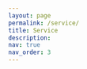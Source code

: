 ```yaml
---
layout: page
permalink: /service/
title: Service
description: 
nav: true
nav_order: 3
---
```


<style>
.fade-in-section {
  opacity: 0;
  transform: translateY(30px);
  transition: opacity 0.8s ease-out, transform 0.8s ease-out;
}
.fade-in-section.visible {
  opacity: 1;
  transform: translateY(0);
}
.service-section {
  margin-bottom: 3rem;
}
.service-section h4 {
  margin-bottom: 0.8rem;
  font-size: 1.25rem;
  border-left: 4px solid;
/*   #a78bfa;*/
  padding-left: 0.6rem;
}
.service-section ul {
  margin-top: 0;
  padding-left: 1.2rem;
}
</style>

<div class="fade-in-section service-section">
  <h4>Journal Reviewer</h4>
  <ul>
    <li>IEEE Transactions on Robotics (T-RO)</li>
    <li>IEEE Robotics & Automation Magazine (RAM)</li>
    <li>Nonlinear Dynamics</li>
    <li>Journal of the Franklin Institute</li>
  </ul>
</div>

<div class="fade-in-section service-section">
  <h4>Conference Reviewer</h4>
  <ul>
    <li>European Control Conference (ECC 2023, 2024)</li>
    <li>American Control Conference (ACC 2021)</li>
    <li>Third IFAC Conference on Modelling, Identification and Control of Nonlinear Systems (MICNON 2021)</li>
  </ul>
</div>

<div class="fade-in-section service-section">
  <h4>Teaching Assistance</h4>
  <ul>
    <li>Master course: Robotics (University of Groningen, Faculty of Science and Engineering, Fall 2020–2022)</li>
  </ul>
</div>

<div class="fade-in-section service-section">
  <h4>Professional Memberships</h4>
  <ul>
    <li>Dutch Institute of Systems and Control (DISC)</li>
    <li>Jan C. Willems Center for Systems and Control</li>
  </ul>
</div>

<script>
  document.addEventListener("DOMContentLoaded", function () {
    const observer = new IntersectionObserver(entries => {
      entries.forEach(entry => {
        if (entry.isIntersecting) {
          entry.target.classList.add("visible");
        }
      });
    }, {
      threshold: 0.15
    });

    document.querySelectorAll(".fade-in-section").forEach(el => {
      observer.observe(el);
    });
  });
</script>
